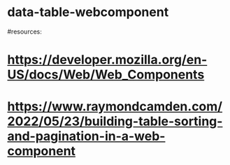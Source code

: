 # data-table-webcomponent

#resources: 
# https://developer.mozilla.org/en-US/docs/Web/Web_Components
# https://www.raymondcamden.com/2022/05/23/building-table-sorting-and-pagination-in-a-web-component 
